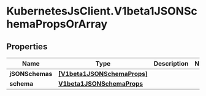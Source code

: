 # KubernetesJsClient.V1beta1JSONSchemaPropsOrArray

## Properties
Name | Type | Description | Notes
------------ | ------------- | ------------- | -------------
**jSONSchemas** | [**[V1beta1JSONSchemaProps]**](V1beta1JSONSchemaProps.md) |  | 
**schema** | [**V1beta1JSONSchemaProps**](V1beta1JSONSchemaProps.md) |  | 


